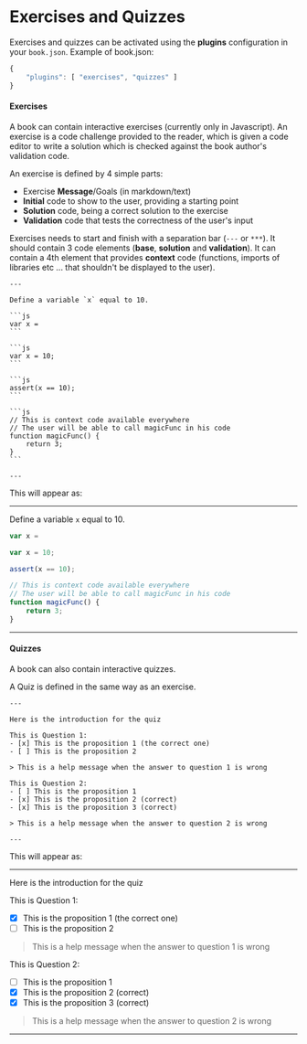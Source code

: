 # Exercises and Quizzes

Exercises and quizzes can be activated using the **plugins** configuration in your `book.json`. Example of book.json:

```js
{
    "plugins": [ "exercises", "quizzes" ]
}
```

#### Exercises

A book can contain interactive exercises (currently only in Javascript). An exercise is a code challenge provided to the reader, which is given a code editor to write a solution which is checked against the book author's validation code.

An exercise is defined by 4 simple parts:

* Exercise **Message**/Goals (in markdown/text)
* **Initial** code to show to the user, providing a starting point
* **Solution** code, being a correct solution to the exercise
* **Validation** code that tests the correctness of the user's input

Exercises needs to start and finish with a separation bar (```---``` or ```***```). It should contain 3 code elements (**base**, **solution** and **validation**). It can contain a 4th element that provides **context** code (functions, imports of libraries etc ... that shouldn't be displayed to the user).

    ---

    Define a variable `x` equal to 10.

    ```js
    var x =
    ```

    ```js
    var x = 10;
    ```

    ```js
    assert(x == 10);
    ```

    ```js
    // This is context code available everywhere
    // The user will be able to call magicFunc in his code
    function magicFunc() {
        return 3;
    }
    ```

    ---

This will appear as:

---

Define a variable `x` equal to 10.

```js
var x =
```

```js
var x = 10;
```

```js
assert(x == 10);
```

```js
// This is context code available everywhere
// The user will be able to call magicFunc in his code
function magicFunc() {
    return 3;
}
```

---

#### Quizzes

A book can also contain interactive quizzes.

A Quiz is defined in the same way as an exercise.

    ---

    Here is the introduction for the quiz

    This is Question 1:
    - [x] This is the proposition 1 (the correct one)
    - [ ] This is the proposition 2

    > This is a help message when the answer to question 1 is wrong

    This is Question 2:
    - [ ] This is the proposition 1
    - [x] This is the proposition 2 (correct)
    - [x] This is the proposition 3 (correct)

    > This is a help message when the answer to question 2 is wrong

    ---

This will appear as:

---

Here is the introduction for the quiz

This is Question 1:
- [x] This is the proposition 1 (the correct one)
- [ ] This is the proposition 2

> This is a help message when the answer to question 1 is wrong

This is Question 2:
- [ ] This is the proposition 1
- [x] This is the proposition 2 (correct)
- [x] This is the proposition 3 (correct)

> This is a help message when the answer to question 2 is wrong

---
